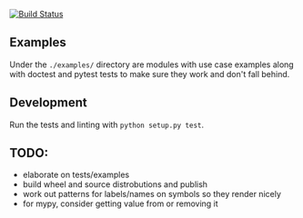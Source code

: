 [![Build Status](https://travis-ci.org/Code0x58/modello.svg?branch=master)](https://travis-ci.org/Code0x58/modello)

## Examples
Under the `./examples/` directory are modules with use case examples along with doctest and pytest tests to make sure they work and don't fall behind.

## Development
Run the tests and linting with `python setup.py test`.

## TODO:
 * elaborate on tests/examples
 * build wheel and source distrobutions and publish
 * work out patterns for labels/names on symbols so they render nicely
 * for mypy, consider getting value from or removing it

